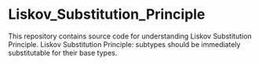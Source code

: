 # Liskov_Substitution_Principle
This repository contains source code for understanding Liskov Substitution Principle.
Liskov Substitution Principle: subtypes should be immediately substitutable for their base types.
